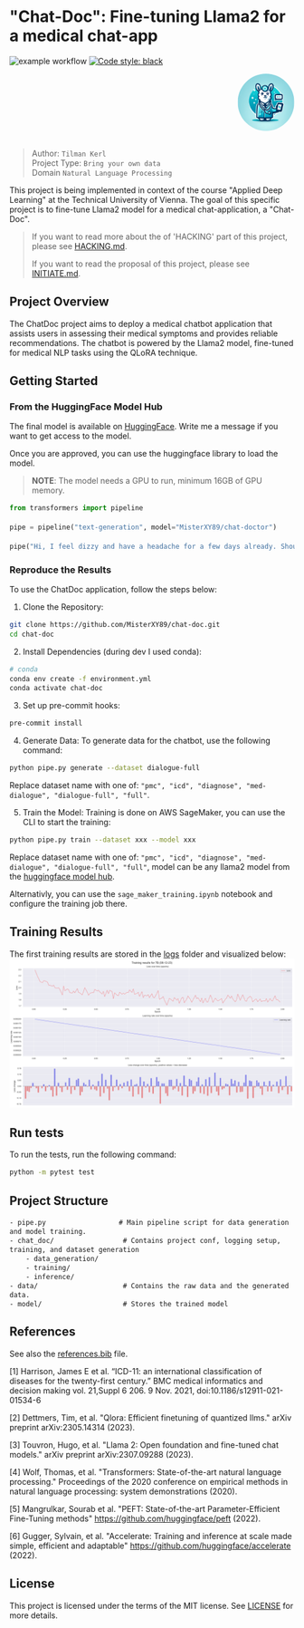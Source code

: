 # "Chat-Doc": Fine-tuning Llama2 for a medical chat-app

![example workflow](https://github.com/MisterXY89/chat-doc/actions/workflows/python-app.yml/badge.svg)
<a href="https://github.com/psf/black"><img alt="Code style: black" src="https://img.shields.io/badge/code%20style-black-000000.svg"></a>


<div style="text-align: center; margin: auto">
<img src="images/DALL-E-llama-doc.png" width="200px"
style="text-align: center; margin: aut; border-radius: 50px; transform: translateX(200%); width: 20%; margin-bottom: 1em;">
</div>

> Author: `Tilman Kerl` <br>
> Project Type: `Bring your own data` <br>
> Domain `Natural Language Processing`

This project is being implemented in context of the course "Applied Deep Learning" at the Technical University of Vienna.
The goal of this specific project is to fine-tune Llama2 model for a medical chat-application, a "Chat-Doc".

> If you want to read more about the of 'HACKING' part of this project, please see [HACKING.md](https://github.com/MisterXY89/chat-doc/blob/main/HACKING.md).
>
> If you want to read the proposal of this project, please see [INITIATE.md](https://github.com/MisterXY89/chat-doc/blob/main/INITIATE.md).

## Project Overview
The ChatDoc project aims to deploy a medical chatbot application that assists users in assessing their medical symptoms and provides reliable recommendations. The chatbot is powered by the Llama2 model, fine-tuned for medical NLP tasks using the QLoRA technique.

## Getting Started

### From the HuggingFace Model Hub
The final model is available on [HuggingFace](https://huggingface.co/MisterXY89/chat-doctor).
Write me a message if you want to get access to the model.

Once you are approved, you can use the huggingface library to load the model.
> **NOTE**: The model needs a GPU to run, minimum 16GB of GPU memory.
```python
from transformers import pipeline

pipe = pipeline("text-generation", model="MisterXY89/chat-doctor")

pipe("Hi, I feel dizzy and have a headache for a few days already. Should I go the doctor?")
```

### Reproduce the Results
To use the ChatDoc application, follow the steps below:
1. Clone the Repository:
```bash
git clone https://github.com/MisterXY89/chat-doc.git
cd chat-doc
```

2. Install Dependencies (during dev I used conda):
```bash
# conda
conda env create -f environment.yml
conda activate chat-doc
```

3. Set up pre-commit hooks:
```bash
pre-commit install
```

4. Generate Data:
To generate data for the chatbot, use the following command:
```bash
python pipe.py generate --dataset dialogue-full
```
Replace dataset name with one of: `"pmc", "icd", "diagnose", "med-dialogue", "dialogue-full", "full"`.

5. Train the Model:
   Training is done on AWS SageMaker, you can use the CLI to start the training:
```bash
python pipe.py train --dataset xxx --model xxx
```
Replace dataset name with one of: `"pmc", "icd", "diagnose", "med-dialogue", "dialogue-full", "full"`,
model can be any llama2 model from the [huggingface model hub](https://huggingface.co/meta-llama).

Alternativly, you can use the `sage_maker_training.ipynb` notebook and configure the training job there.

## Training Results
The first training results are stored in the [logs](./logs) folder and visualized below:
![Training results 13B](/images/results-7B-08-12-23.png)

## Run tests
To run the tests, run the following command:
```bash
python -m pytest test
```

## Project Structure
```
- pipe.py                  # Main pipeline script for data generation and model training.
- chat_doc/                 # Contains project conf, logging setup, training, and dataset generation
    - data_generation/
    - training/
    - inference/
- data/                     # Contains the raw data and the generated data.
- model/                    # Stores the trained model
```


## References
See also the [references.bib](./references.bib) file.

[1] Harrison, James E et al. “ICD-11: an international classification of diseases for the twenty-first century.” BMC medical informatics and decision making vol. 21,Suppl 6 206. 9 Nov. 2021, doi:10.1186/s12911-021-01534-6

[2] Dettmers, Tim, et al. "Qlora: Efficient finetuning of quantized llms." arXiv preprint arXiv:2305.14314 (2023).

[3] Touvron, Hugo, et al. "Llama 2: Open foundation and fine-tuned chat models." arXiv preprint arXiv:2307.09288 (2023).

[4] Wolf, Thomas, et al. "Transformers: State-of-the-art natural language processing." Proceedings of the 2020 conference on empirical methods in natural language processing: system demonstrations (2020).

[5] Mangrulkar, Sourab et al. "PEFT: State-of-the-art Parameter-Efficient Fine-Tuning methods" https://github.com/huggingface/peft (2022).

[6] Gugger, Sylvain, et al. "Accelerate: Training and inference at scale made simple, efficient and adaptable" https://github.com/huggingface/accelerate (2022).

## License
This project is licensed under the terms of the MIT license. See [LICENSE](./LICENSE) for more details.
